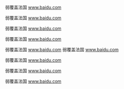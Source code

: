 弱覆盖法国
www.baidu.com

弱覆盖法国
www.baidu.com

弱覆盖法国
www.baidu.com

弱覆盖法国
www.baidu.com

弱覆盖法国
www.baidu.com
弱覆盖法国
www.baidu.com

弱覆盖法国
www.baidu.com

弱覆盖法国
www.baidu.com

弱覆盖法国
www.baidu.com
